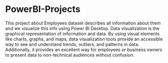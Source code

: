 # PowerBI-Projects
This project about Employees dataset describes all information about them and we visualize this info using Power BI Desktop. 
Data visualization is the graphical representation of information and data. By using visual elements like charts, graphs, and maps, data visualization tools provide an accessible way to see and understand trends, outliers, and patterns in data. Additionally, it provides an excellent way for employees or business owners to present data to non-technical audiences without confusion.

